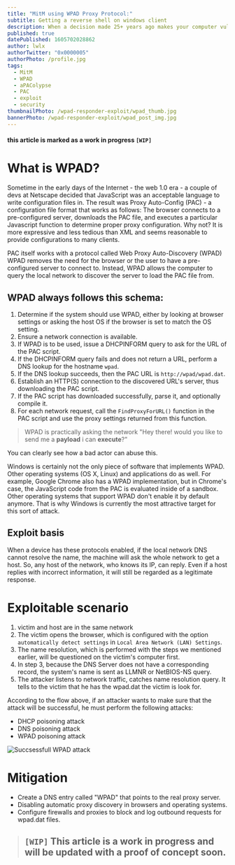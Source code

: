 ```yaml
---
title: "MitM using WPAD Proxy Protocol:"
subtitle: Getting a reverse shell on windows client
description: When a decision made 25+ years ago makes your computer vulnerable to the stupidest attack you've heard of.
published: true
datePublished: 1605702028862
author: lwlx
authorTwitter: "0x0000005"
authorPhoto: /profile.jpg
tags:
  - MitM
  - WPAD
  - aPAColypse
  - PAC
  - exploit
  - security
thumbnailPhoto: /wpad-responder-exploit/wpad_thumb.jpg
bannerPhoto: /wpad-responder-exploit/wpad_post_img.jpg
---
```


#### this article is marked as a work in progress `[WIP]`

# What is WPAD?

Sometime in the early days of the Internet - the web 1.0 era - a couple of devs at Netscape decided that JavaScript was an acceptable language to write configuration files in. The result was Proxy Auto-Config (PAC) - a configuration file format that works as follows: The browser connects to a pre-configured server, downloads the PAC file, and executes a particular Javascript function to determine proper proxy configuration. Why not? It is more expressive and less tedious than XML and seems reasonable to provide configurations to many clients.

PAC itself works with a protocol called Web Proxy Auto-Discovery (WPAD) WPAD removes the need for the browser or the user to have a pre-configured server to connect to. Instead, WPAD allows the computer to query the local network to discover the server to load the PAC file from.

## WPAD always follows this schema:

1. Determine if the system should use WPAD, either by looking at browser settings or asking the host OS if the browser is set to match the OS setting.
2. Ensure a network connection is available.
3. If WPAD is to be used, issue a DHCPINFORM query to ask for the URL of the PAC script.
4. If the DHCPINFORM query fails and does not return a URL, perform a DNS lookup for the hostname `wpad`.
5. If the DNS lookup succeeds, then the PAC URL is `http://wpad/wpad.dat`.
6. Establish an HTTP(S) connection to the discovered URL's server, thus downloading the PAC script.
7. If the PAC script has downloaded successfully, parse it, and optionally compile it.
8. For each network request, call the `FindProxyForURL()` function in the PAC script and use the proxy settings returned from this function.

> WPAD is practically asking the network "Hey there! would you like to send me a **payload** i can **execute**?"

You can clearly see how a bad actor can abuse this.

Windows is certainly not the only piece of software that implements WPAD. Other operating systems (OS X, Linux) and applications do as well. For example, Google Chrome also has a WPAD implementation, but in Chrome's case, the JavaScript code from the PAC is evaluated inside of a sandbox. Other operating systems that support WPAD don't enable it by default anymore. That is why Windows is currently the most attractive target for this sort of attack.

## Exploit basis

When a device has these protocols enabled, if the local network DNS cannot resolve the name, the machine will ask the whole network to get a host. So, any host of the network, who knows its IP, can reply. Even if a host replies with incorrect information, it will still be regarded as a legitimate response.

# Exploitable scenario

1. victim and host are in the same network
2. The victim opens the browser, which is configured with the option `automatically detect settings` in `Local Area Network (LAN) Settings`.
3. The name resolution, which is performed with the steps we mentioned earlier, will be questioned on the victim's computer first.
4. In step 3, because the DNS Server does not have a corresponding record, the system's name is sent as LLMNR or NetBIOS-NS query.
5. The attacker listens to network traffic, catches name resolution query. It tells to the victim that he has the wpad.dat the victim is look for.

According to the flow above, if an attacker wants to make sure that the attack will be successful, he must perform the following attacks:

- DHCP poisoning attack
- DNS poisoning attack
- WPAD poisoning attack

<!--
# proof of concept

## install Responder

## configure config

## start analyzing first

using the `-A` option enables analyze only mode
**macOS:**

```shell
./Responder.py -i <your ip address> -A
```

**Linux:**

```shell
./Responder.py -I <your net interface> -A
```

## create payload adn custom FindProxyForURL()

## run the attack:

- `-w`: starts WPAD service
- `-f`: fingerprints victims
- `-v`: verbose output
- `-F`: force auth to WPAD service

```shell
 ./Responder.py -i 192.168.1.215 -w -f -v -F
```

force basic auth to try and gain user & pass

- `-b`: force Basic HTTP authentication

```shell
 ./Responder.py -i 192.168.1.215 -w -f -v -b -F
```
-->

![Succsessfull WPAD attack](/wpad-responder-exploit/responder-intercepted.png "Succsessfull WPAD attack, planting a reverse shell on the victim.")

# Mitigation

- Create a DNS entry called "WPAD" that points to the real proxy server.
- Disabling automatic proxy discovery in browsers and operating systems.
- Configure firewalls and proxies to block and log outbound requests for wpad.dat files.

> ## `[WIP]` This article is a work in progress and will be updated with a proof of concept soon.

<!--
## Read more about this topic:

[https://googleprojectzero.blogspot.com/2017/12/apacolypse-now-exploiting-windows-10-in_18.html](https://googleprojectzero.blogspot.com/2017/12/apacolypse-now-exploiting-windows-10-in_18.html)
-->
